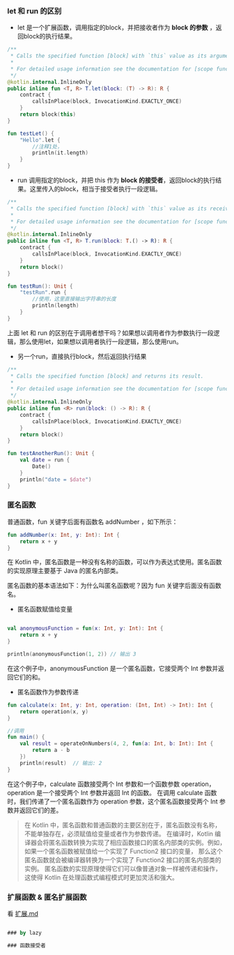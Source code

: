 ### let  和 run 的区别

* let 是一个扩展函数，调用指定的block，并把接收者作为 **block 的参数** ，返回block的执行结果。
```kotlin
/**
 * Calls the specified function [block] with `this` value as its argument and returns its result.
 *
 * For detailed usage information see the documentation for [scope functions](https://kotlinlang.org/docs/reference/scope-functions.html#let).
 */
@kotlin.internal.InlineOnly
public inline fun <T, R> T.let(block: (T) -> R): R {
    contract {
        callsInPlace(block, InvocationKind.EXACTLY_ONCE)
    }
    return block(this)
}

fun testLet() {
    "Hello".let {
        //注释1处，
        println(it.length)
    }
}
```

* run 调用指定的block，并把 this 作为 **block 的接受者**，返回block的执行结果。这里传入的block，相当于接受者执行一段逻辑。

```kotlin
/**
 * Calls the specified function [block] with `this` value as its receiver and returns its result.
 *
 * For detailed usage information see the documentation for [scope functions](https://kotlinlang.org/docs/reference/scope-functions.html#run).
 */
@kotlin.internal.InlineOnly
public inline fun <T, R> T.run(block: T.() -> R): R {
    contract {
        callsInPlace(block, InvocationKind.EXACTLY_ONCE)
    }
    return block()
}

fun testRun(): Unit {
    "testRun".run {
        //使用，这里直接输出字符串的长度
        println(length)
    }
}
```

上面 let 和 run 的区别在于调用者想干吗？如果想以调用者作为参数执行一段逻辑，那么使用let，如果想以调用者执行一段逻辑，那么使用run。


* 另一个run，直接执行block，然后返回执行结果

```kotlin
/**
 * Calls the specified function [block] and returns its result.
 *
 * For detailed usage information see the documentation for [scope functions](https://kotlinlang.org/docs/reference/scope-functions.html#run).
 */
@kotlin.internal.InlineOnly
public inline fun <R> run(block: () -> R): R {
    contract {
        callsInPlace(block, InvocationKind.EXACTLY_ONCE)
    }
    return block()
}

fun testAnotherRun(): Unit {
    val date = run {
        Date()
    }
    println("date = $date")
}
```

### 匿名函数

普通函数，fun 关键字后面有函数名 addNumber ，如下所示：

```kotlin
fun addNumber(x: Int, y: Int): Int {
    return x + y
}
```

在 Kotlin 中，匿名函数是一种没有名称的函数，可以作为表达式使用。匿名函数的实现原理主要基于 Java 的匿名内部类。

匿名函数的基本语法如下：为什么叫匿名函数呢？因为 fun 关键字后面没有函数名。


* 匿名函数赋值给变量

```kotlin

val anonymousFunction = fun(x: Int, y: Int): Int {
    return x + y
}

println(anonymousFunction(1, 2)) // 输出 3
```

在这个例子中，anonymousFunction 是一个匿名函数，它接受两个 Int 参数并返回它们的和。


* 匿名函数作为参数传递

```kotlin
fun calculate(x: Int, y: Int, operation: (Int, Int) -> Int): Int {
    return operation(x, y)
}

//调用
fun main() {
    val result = operateOnNumbers(4, 2, fun(a: Int, b: Int): Int {
        return a - b
    })
    println(result)  // 输出: 2
}

```

在这个例子中，calculate 函数接受两个 Int 参数和一个函数参数 operation，operation 是一个接受两个 Int 参数并返回 Int 的函数。
在调用 calculate 函数时，我们传递了一个匿名函数作为 operation 参数，这个匿名函数接受两个 Int 参数并返回它们的差。


> 在 Kotlin 中，匿名函数和普通函数的主要区别在于，匿名函数没有名称，不能单独存在，必须赋值给变量或者作为参数传递。 
> 在编译时，Kotlin 编译器会将匿名函数转换为实现了相应函数接口的匿名内部类的实例。例如，如果一个匿名函数被赋值给一个实现了 Function2 接口的变量，
> 那么这个匿名函数就会被编译器转换为一个实现了 Function2 接口的匿名内部类的实例。 
> 匿名函数的实现原理使得它们可以像普通对象一样被传递和操作，这使得 Kotlin 在处理函数式编程模式时更加灵活和强大。



### 扩展函数 & 匿名扩展函数

看 [扩展.md](%E6%89%A9%E5%B1%95.md) 

```kotlin

### by lazy 

### 函数接受者





